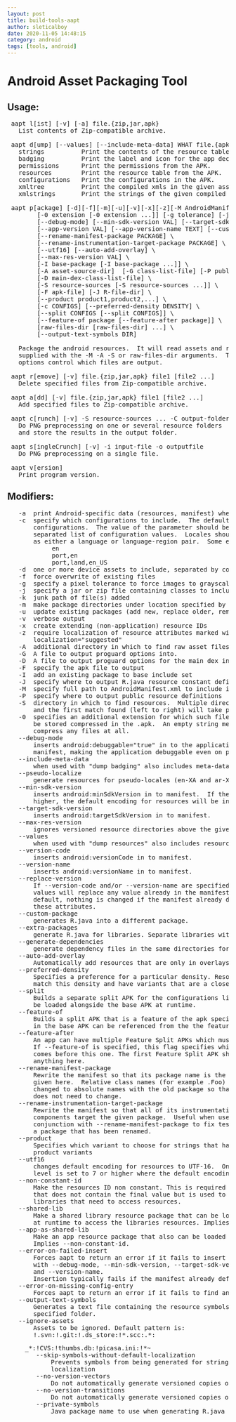 ```yaml
---
layout: post
title: build-tools-aapt
author: sleticalboy
date: 2020-11-05 14:48:15
category: android
tags: [tools, android]
---
```



# Android Asset Packaging Tool
## Usage:
<pre>
 aapt l[ist] [-v] [-a] file.{zip,jar,apk}
   List contents of Zip-compatible archive.

 aapt d[ump] [--values] [--include-meta-data] WHAT file.{apk} [asset [asset ...]]
   strings          Print the contents of the resource table string pool in the APK.
   badging          Print the label and icon for the app declared in APK.
   permissions      Print the permissions from the APK.
   resources        Print the resource table from the APK.
   configurations   Print the configurations in the APK.
   xmltree          Print the compiled xmls in the given assets.
   xmlstrings       Print the strings of the given compiled xml assets.

 aapt p[ackage] [-d][-f][-m][-u][-v][-x][-z][-M AndroidManifest.xml] \
        [-0 extension [-0 extension ...]] [-g tolerance] [-j jarfile] \
        [--debug-mode] [--min-sdk-version VAL] [--target-sdk-version VAL] \
        [--app-version VAL] [--app-version-name TEXT] [--custom-package VAL] \
        [--rename-manifest-package PACKAGE] \
        [--rename-instrumentation-target-package PACKAGE] \
        [--utf16] [--auto-add-overlay] \
        [--max-res-version VAL] \
        [-I base-package [-I base-package ...]] \
        [-A asset-source-dir]  [-G class-list-file] [-P public-definitions-file] \
        [-D main-dex-class-list-file] \
        [-S resource-sources [-S resource-sources ...]] \
        [-F apk-file] [-J R-file-dir] \
        [--product product1,product2,...] \
        [-c CONFIGS] [--preferred-density DENSITY] \
        [--split CONFIGS [--split CONFIGS]] \
        [--feature-of package [--feature-after package]] \
        [raw-files-dir [raw-files-dir] ...] \
        [--output-text-symbols DIR]

   Package the android resources.  It will read assets and resources that are
   supplied with the -M -A -S or raw-files-dir arguments.  The -J -P -F and -R
   options control which files are output.

 aapt r[emove] [-v] file.{zip,jar,apk} file1 [file2 ...]
   Delete specified files from Zip-compatible archive.

 aapt a[dd] [-v] file.{zip,jar,apk} file1 [file2 ...]
   Add specified files to Zip-compatible archive.

 aapt c[runch] [-v] -S resource-sources ... -C output-folder ...
   Do PNG preprocessing on one or several resource folders
   and store the results in the output folder.

 aapt s[ingleCrunch] [-v] -i input-file -o outputfile
   Do PNG preprocessing on a single file.

 aapt v[ersion]
   Print program version.
</pre>
## Modifiers:
<pre>
   -a  print Android-specific data (resources, manifest) when listing
   -c  specify which configurations to include.  The default is all
       configurations.  The value of the parameter should be a comma
       separated list of configuration values.  Locales should be specified
       as either a language or language-region pair.  Some examples:
            en
            port,en
            port,land,en_US
   -d  one or more device assets to include, separated by commas
   -f  force overwrite of existing files
   -g  specify a pixel tolerance to force images to grayscale, default 0
   -j  specify a jar or zip file containing classes to include
   -k  junk path of file(s) added
   -m  make package directories under location specified by -J
   -u  update existing packages (add new, replace older, remove deleted files)
   -v  verbose output
   -x  create extending (non-application) resource IDs
   -z  require localization of resource attributes marked with
       localization="suggested"
   -A  additional directory in which to find raw asset files
   -G  A file to output proguard options into.
   -D  A file to output proguard options for the main dex into.
   -F  specify the apk file to output
   -I  add an existing package to base include set
   -J  specify where to output R.java resource constant definitions
   -M  specify full path to AndroidManifest.xml to include in zip
   -P  specify where to output public resource definitions
   -S  directory in which to find resources.  Multiple directories will be scanned
       and the first match found (left to right) will take precedence.
   -0  specifies an additional extension for which such files will not
       be stored compressed in the .apk.  An empty string means to not
       compress any files at all.
   --debug-mode
       inserts android:debuggable="true" in to the application node of the
       manifest, making the application debuggable even on production devices.
   --include-meta-data
       when used with "dump badging" also includes meta-data tags.
   --pseudo-localize
       generate resources for pseudo-locales (en-XA and ar-XB).
   --min-sdk-version
       inserts android:minSdkVersion in to manifest.  If the version is 7 or
       higher, the default encoding for resources will be in UTF-8.
   --target-sdk-version
       inserts android:targetSdkVersion in to manifest.
   --max-res-version
       ignores versioned resource directories above the given value.
   --values
       when used with "dump resources" also includes resource values.
   --version-code
       inserts android:versionCode in to manifest.
   --version-name
       inserts android:versionName in to manifest.
   --replace-version
       If --version-code and/or --version-name are specified, these
       values will replace any value already in the manifest. By
       default, nothing is changed if the manifest already defines
       these attributes.
   --custom-package
       generates R.java into a different package.
   --extra-packages
       generate R.java for libraries. Separate libraries with ':'.
   --generate-dependencies
       generate dependency files in the same directories for R.java and resource package
   --auto-add-overlay
       Automatically add resources that are only in overlays.
   --preferred-density
       Specifies a preference for a particular density. Resources that do not
       match this density and have variants that are a closer match are removed.
   --split
       Builds a separate split APK for the configurations listed. This can
       be loaded alongside the base APK at runtime.
   --feature-of
       Builds a split APK that is a feature of the apk specified here. Resources
       in the base APK can be referenced from the the feature APK.
   --feature-after
       An app can have multiple Feature Split APKs which must be totally ordered.
       If --feature-of is specified, this flag specifies which Feature Split APK
       comes before this one. The first Feature Split APK should not define
       anything here.
   --rename-manifest-package
       Rewrite the manifest so that its package name is the package name
       given here.  Relative class names (for example .Foo) will be
       changed to absolute names with the old package so that the code
       does not need to change.
   --rename-instrumentation-target-package
       Rewrite the manifest so that all of its instrumentation
       components target the given package.  Useful when used in
       conjunction with --rename-manifest-package to fix tests against
       a package that has been renamed.
   --product
       Specifies which variant to choose for strings that have
       product variants
   --utf16
       changes default encoding for resources to UTF-16.  Only useful when API
       level is set to 7 or higher where the default encoding is UTF-8.
   --non-constant-id
       Make the resources ID non constant. This is required to make an R java class
       that does not contain the final value but is used to make reusable compiled
       libraries that need to access resources.
   --shared-lib
       Make a shared library resource package that can be loaded by an application
       at runtime to access the libraries resources. Implies --non-constant-id.
   --app-as-shared-lib
       Make an app resource package that also can be loaded as shared library at runtime.
       Implies --non-constant-id.
   --error-on-failed-insert
       Forces aapt to return an error if it fails to insert values into the manifest
       with --debug-mode, --min-sdk-version, --target-sdk-version --version-code
       and --version-name.
       Insertion typically fails if the manifest already defines the attribute.
   --error-on-missing-config-entry
       Forces aapt to return an error if it fails to find an entry for a configuration.
   --output-text-symbols
       Generates a text file containing the resource symbols of the R class in the
       specified folder.
   --ignore-assets
       Assets to be ignored. Default pattern is:
       !.svn:!.git:!.ds_store:!*.scc:.*:<dir>_*:!CVS:!thumbs.db:!picasa.ini:!*~
   --skip-symbols-without-default-localization
       Prevents symbols from being generated for strings that do not have a default
       localization
   --no-version-vectors
       Do not automatically generate versioned copies of vector XML resources.
   --no-version-transitions
       Do not automatically generate versioned copies of transition XML resources.
   --private-symbols
       Java package name to use when generating R.java for private resources.
</pre>
